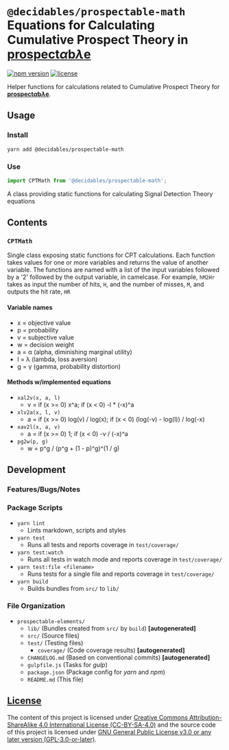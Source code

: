 <!--lint ignore first-heading-level  maximum-heading-length-->

# **`@decidables/prospectable-math`**<br>Equations for Calculating Cumulative Prospect Theory in [<b>prospect<i>α</i>b<i>λ</i>e</b>](https://decidables.github.io/prospectable)

[![npm version](https://img.shields.io/npm/v/@decidables/prospectable-math?logo=npm)](https://www.npmjs.com/package/@decidables/prospectable-math)
[![license](https://img.shields.io/npm/l/@decidables/prospectable-math?color=informational)](https://github.com/decidables/decidables/blob/main/LICENSE.md)

Helper functions for calculations related to Cumulative Prospect Theory for
[<b>prospect<i>α</i>b<i>λ</i>e</b>](https://decidables.github.io/prospectable).

## Usage

### Install

```shell
yarn add @decidables/prospectable-math
```

### Use

```javascript
import CPTMath from '@decidables/prospectable-math';
```

A class providing static functions for calculating Signal Detection Theory equations

## Contents

### `CPTMath`

Single class exposing static functions for CPT calculations. Each function takes values for one or
more variables and returns the value of another variable. The functions are named with a list of the
input variables followed by a '2' followed by the output variable, in camelcase. For example,
`hM2Hr` takes as input the number of hits, `H`, and the number of misses, `M`, and outputs the hit
rate, `HR`

#### Variable names

- x = objective value
- p = probability
- v = subjective value
- w = decision weight
- a = α (alpha, diminishing marginal utility)
- l = λ (lambda, loss aversion)
- g = γ (gamma, probability distortion)

#### Methods w/implemented equations

- `xal2v(x, a, l)`
  - v = if (x >= 0) x^a; if (x < 0) -l * (-x)^a
- `xlv2a(x, l, v)`
  - a = if (x >= 0) log(v) / log(x); if (x < 0) (log(-v) - log(l)) / log(-x)
- `xav2l(x, a, v)`
  - a = if (x >= 0) 1; if (x < 0) -v / (-x)^a
- `pg2w(p, g)`
  - w = p^g / (p^g + (1 - p)^g)^(1 / g)

## Development

### Features/Bugs/Notes

### Package Scripts

- `yarn lint`
  - Lints markdown, scripts and styles
- `yarn test`
  - Runs all tests and reports coverage in `test/coverage/`
- `yarn test:watch`
  - Runs all tests in watch mode and reports coverage in `test/coverage/`
- `yarn test:file <filename>`
  - Runs tests for a single file and reports coverage in `test/coverage/`
- `yarn build`
  - Builds bundles from `src/` to `lib/`

### File Organization

- `prospectable-elements/`
  - `lib/` (Bundles created from `src/` by `build`) **\[autogenerated\]**
  - `src/` (Source files)
  - `test/` (Testing files)
    - `coverage/` (Code coverage results) **\[autogenerated\]**
  - `CHANGELOG.md` (Based on conventional commits) **\[autogenerated\]**
  - `gulpfile.js` (Tasks for *gulp*)
  - `package.json` (Package config for *yarn* and *npm*)
  - `README.md` (This file)

## [License](https://github.com/decidables/decidables/blob/main/LICENSE.md)

The content of this project is licensed under [Creative Commons Attribution-ShareAlike 4.0
International License (CC-BY-SA-4.0)](https://creativecommons.org/licenses/by-sa/4.0/) and the
source code of this project is licensed under [GNU General Public License v3.0 or any later version
(GPL-3.0-or-later)](https://www.gnu.org/licenses/gpl-3.0.html).
